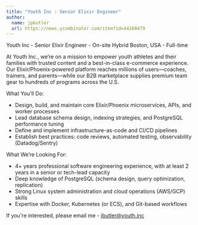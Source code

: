 ```yaml
---
title: "Youth Inc : Senior Elixir Engineer"
author:
  name: jpbutler
  url: https://news.ycombinator.com/item?id=44160479
---
```


<JobNavigation />

Youth Inc - Senior Elixir Engineer - On-site Hybrid Boston, USA - Full-time

At Youth Inc., we’re on a mission to empower youth athletes and their families with trusted content and a best-in-class e-commerce experience. Our Elixir&#x2F;Phoenix-powered platform reaches millions of users—coaches, trainers, and parents—while our B2B marketplace supplies premium team gear to hundreds of programs across the U.S.

What You’ll Do:

- Design, build, and maintain core Elixir&#x2F;Phoenix microservices, APIs, and worker processes 
- Lead database schema design, indexing strategies, and PostgreSQL performance tuning 
- Define and implement infrastructure-as-code and CI&#x2F;CD pipelines 
- Establish best practices: code reviews, automated testing, observability (Datadog&#x2F;Sentry)

What We’re Looking For:

- 4+ years professional software engineering experience, with at least 2 years in a senior or tech-lead capacity 
- Deep knowledge of PostgreSQL (schema design, query optimization, replication) 
- Strong Linux system administration and cloud operations (AWS&#x2F;GCP) skills 
- Expertise with Docker, Kubernetes (or ECS), and Git-based workflows

If you&#x27;re interested, please email me - jbutler@youth.inc
<JobApplication />
